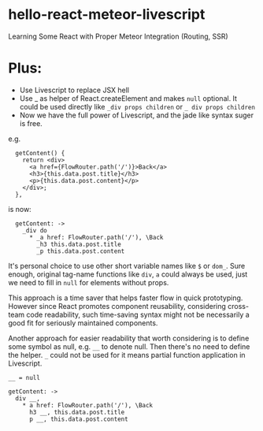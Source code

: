 # hello-react-meteor-livescript
Learning Some React with Proper Meteor Integration (Routing, SSR)

# Plus:
* Use Livescript to replace JSX hell
* Use _ as helper of React.createElement and makes `null` optional. It could be used directly like `_div props children` or `_ div props children`
* Now we have the full power of Livescript, and the jade like syntax suger is free.

e.g.
~~~
  getContent() {
    return <div>
      <a href={FlowRouter.path('/')}>Back</a>
      <h3>{this.data.post.title}</h3>
      <p>{this.data.post.content}</p>
    </div>;
  },
~~~
is now:
~~~
  getContent: ->
    _div do
      * _a href: FlowRouter.path('/'), \Back
        _h3 this.data.post.title
        _p this.data.post.content
~~~

It's personal choice to use other short variable names like `$` or `dom_`. Sure enough, original tag-name functions like `div`, `a` could always be used, just we need to fill in `null` for elements without props.

This approach is a time saver that helps faster flow in quick prototyping. However since React promotes component reusability, considering cross-team code readability, such time-saving syntax might not be necessarily a good fit for seriously maintained components.

Another approach for easier readability that worth considering is to define some symbol as null, e.g. `__` to denote null. Then there's no need to define the helper. `_` could not be used for it means partial function application in Livescript.

~~~
__ = null

getContent: ->
  div __,
    * a href: FlowRouter.path('/'), \Back
      h3 __, this.data.post.title
      p __, this.data.post.content
~~~



